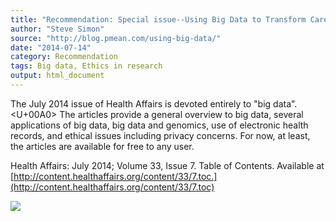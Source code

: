 ```yaml
---
title: "Recommendation: Special issue--Using Big Data to Transform Care"
author: "Steve Simon"
source: "http://blog.pmean.com/using-big-data/"
date: "2014-07-14"
category: Recommendation
tags: Big data, Ethics in research
output: html_document
---
```


The July 2014 issue of Health Affairs is devoted entirely to "big
data".<U+00A0> The articles provide a general overview to big data, several
applications of big data, big data and genomics, use of electronic
health records, and ethical issues including privacy concerns. For now,
at least, the articles are available for free to any user.

<!---More--->

Health Affairs: July 2014; Volume 33, Issue 7. Table of Contents.
Available at
[http://content.healthaffairs.org/content/33/7.toc.](http://content.healthaffairs.org/content/33/7.toc)

![](../../../web/images/using-big-data01.png)




